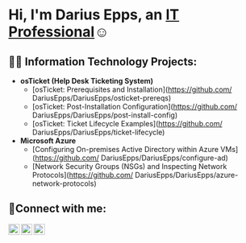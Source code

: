 <h1>Hi, I'm Darius Epps, an <a href="https://linkedin.com/in/Darius Epps">IT Professional</a>☺</h1>

<h2>👨‍💻 Information Technology Projects:</h2>

- <b>osTicket (Help Desk Ticketing System)</b>
  - [osTicket: Prerequisites and Installation](https://github.com/
DariusEpps/DariusEpps/osticket-prereqs)
  - [osTicket: Post-Installation Configuration](https://github.com/
DariusEpps/DariusEpps/post-install-config)
  - [osTicket: Ticket Lifecycle Examples](https://github.com/
DariusEpps/DariusEpps/ticket-lifecycle)
- <b>Microsoft Azure</b>
  - [Configuring On-premises Active Directory within Azure VMs](https://github.com/
DariusEpps/DariusEpps/configure-ad)
  - [Network Security Groups (NSGs) and Inspecting Network Protocols](https://github.com/
DariusEpps/DariusEpps/azure-network-protocols)

<h2>🤳Connect with me:</h2>

[<img align="left" alt="Josh | Twitter" width="22px" src="https://cdn.jsdelivr.net/npm/simple-icons@v3/icons/twitter.svg" />][twitter]
[<img align="left" alt="Josh | LinkedIn" width="22px" src="https://cdn.jsdelivr.net/npm/simple-icons@v3/icons/linkedin.svg" />][linkedin]
[<img align="left" alt="Josh | Instagram" width="22px" src="https://cdn.jsdelivr.net/npm/simple-icons@v3/icons/instagram.svg" />][instagram]

[twitter]: https://twitter.com/theykno_DJ
[instagram]: https://www.instagram.com/dj.epps
[linkedin]: https://linkedin.com/in/DariusEpps
